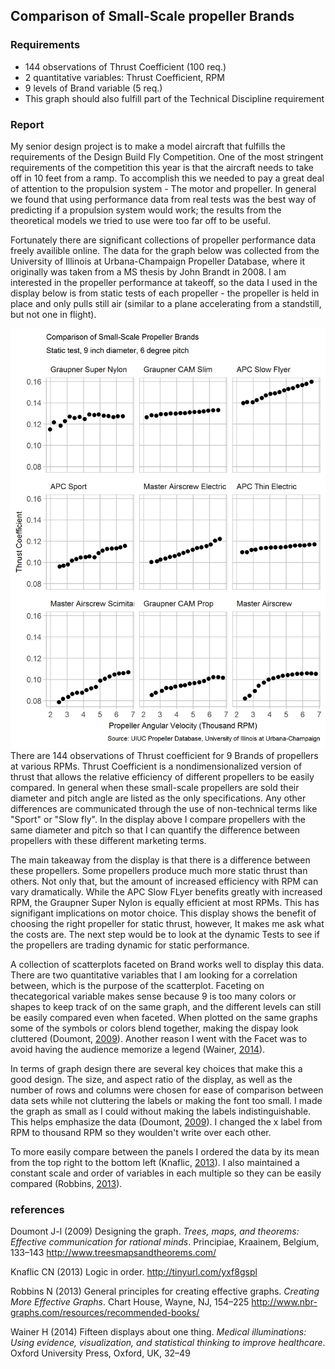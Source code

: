 
Comparison of Small-Scale propeller Brands
------------------------------------------

### Requirements

-   144 observations of Thrust Coefficient (100 req.)
-   2 quantitative variables: Thrust Coefficient, RPM
-   9 levels of Brand variable (5 req.)
-   This graph should also fulfill part of the Technical Discipline requirement

### Report

My senior design project is to make a model aircraft that fulfills the requirements of the Design Build Fly Competition. One of the most stringent requirements of the competition this year is that the aircraft needs to take off in 10 feet from a ramp. To accomplish this we needed to pay a great deal of attention to the propulsion system - The motor and propeller. In general we found that using performance data from real tests was the best way of predicting if a propulsion system would work; the results from the theoretical models we tried to use were too far off to be useful.

Fortunately there are significant collections of propeller performance data freely availible online. The data for the graph below was collected from the University of Illinois at Urbana-Champaign Propeller Database, where it originally was taken from a MS thesis by John Brandt in 2008. I am interested in the propeller performance at takeoff, so the data I used in the display below is from static tests of each propeller - the propeller is held in place and only pulls still air (similar to a plane accelerating from a standstill, but not one in flight).

<img src="../figures/d3_Propeller.png" width="1800" /> There are 144 observations of Thrust coefficient for 9 Brands of propellers at various RPMs. Thrust Coefficient is a nondimensionalized version of thrust that allows the relative efficiency of different propellers to be easily compared. In general when these small-scale propellers are sold their diameter and pitch angle are listed as the only specifications. Any other differences are communicated through the use of non-technical terms like "Sport" or "Slow fly". In the display above I compare propellers with the same diameter and pitch so that I can quantify the difference between propellers with these different marketing terms.

The main takeaway from the display is that there is a difference between these propellers. Some propellers produce much more static thrust than others. Not only that, but the amount of increased efficiency with RPM can vary dramatically. While the APC Slow FLyer benefits greatly with increased RPM, the Graupner Super Nylon is equally efficient at most RPMs. This has signifigant implications on motor choice. This display shows the benefit of choosing the right propeller for static thrust, however, It makes me ask what the costs are. The next step would be to look at the dynamic Tests to see if the propellers are trading dynamic for static performance.

A collection of scatterplots faceted on Brand works well to display this data. There are two quantitative variables that I am looking for a correlation between, which is the purpose of the scatterplot. Faceting on thecategorical variable makes sense because 9 is too many colors or shapes to keep track of on the same graph, and the different levels can still be easily compared even when faceted. When plotted on the same graphs some of the symbols or colors blend together, making the dispay look cluttered (Doumont, [2009](#ref-Doumont:2009)). Another reason I went with the Facet was to avoid having the audience memorize a legend (Wainer, [2014](#ref-Wainer:2014)).

In terms of graph design there are several key choices that make this a good design. The size, and aspect ratio of the display, as well as the number of rows and columns were chosen for ease of comparison between data sets while not cluttering the labels or making the font too small. I made the graph as small as I could without making the labels indistinguishable. This helps emphasize the data (Doumont, [2009](#ref-Doumont:2009)). I changed the x label from RPM to thousand RPM so they woulden't write over each other.

To more easily compare between the panels I ordered the data by its mean from the top right to the bottom left (Knaflic, [2013](#ref-Knaflic:2013-09)). I also maintained a constant scale and order of variables in each multiple so they can be easily compared (Robbins, [2013](#ref-Robbins:2013a)).

### references

Doumont J-l (2009) Designing the graph. *Trees, maps, and theorems: Effective communication for rational minds*. Principiae, Kraainem, Belgium, 133–143 <http://www.treesmapsandtheorems.com/>

Knaflic CN (2013) Logic in order. <http://tinyurl.com/yxf8gspl>

Robbins N (2013) General principles for creating effective graphs. *Creating More Effective Graphs*. Chart House, Wayne, NJ, 154–225 <http://www.nbr-graphs.com/resources/recommended-books/>

Wainer H (2014) Fifteen displays about one thing. *Medical illuminations: Using evidence, visualization, and statistical thinking to improve healthcare*. Oxford University Press, Oxford, UK, 32–49
